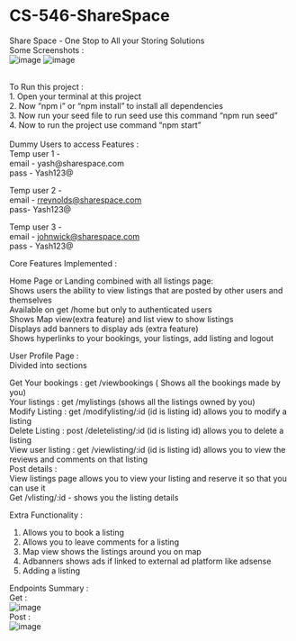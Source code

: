 # CS-546-ShareSpace
Share Space - One Stop to All your Storing Solutions <br />
Some Screenshots : <br />
![image](https://github.com/yash9323/sharespace/assets/50073863/cd721b0d-d381-489e-ab35-d42452a31520)
![image](https://github.com/yash9323/sharespace/assets/50073863/168870e2-8e2f-4120-813e-b8e8122c06d8)

<br />
To Run this project :<br />
1.	Open your terminal at this project <br />
2.	Now “npm i” or “npm install” to install all dependencies<br />
3.	Now run your seed file to run seed use this command “npm run seed”<br />
4.	Now to run the project use command “npm start”<br />
<br />
Dummy Users to access Features :<br />
Temp user 1 -<br />
email - yash@sharespace.com<br />
pass - Yash123@<br />

Temp user 2 -<br />
email - rreynolds@sharespace.com<br />
pass- Yash123@<br />

Temp user 3 -<br />
email - johnwick@sharespace.com<br />
pass - Yash123@<br />

Core Features Implemented :<br />

Home Page or Landing combined with all listings page:  <br />
Shows users the ability to view listings that are posted by other users and themselves <br />
Available on get /home but only to authenticated users<br />
Shows Map view(extra feature) and list view to show listings<br />
Displays add banners to display ads (extra feature)<br />
Shows hyperlinks to your bookings, your listings, add listing and logout <br />

User Profile Page :<br />
Divided into sections <br />

Get Your bookings : get /viewbookings ( Shows all the bookings made by you) <br />
Your listings : get  /mylistings (shows all the listings owned by you)<br />
Modify Listing : get /modifylisting/:id (id is listing id) allows you to modify a listing <br />
Delete Listing : post /deletelisting/:id (id is listing id) allows you to delete a listing <br />
View user listing : get /viewlisting/:id (id is listing id) allows you to view the reviews and comments on that listing<br />
Post details :<br />
View listings page allows you to view your listing and reserve it so that you can use it<br />
Get /vlisting/:id - shows you the listing details <br />

Extra Functionality :
  1. Allows you to book a listing 
  2. Allows you to leave comments for a listing 
  3. Map view shows the listings around you on map
  4. Adbanners shows ads if linked to external ad platform like adsense 
  5. Adding a listing 

Endpoints Summary :<br />
Get : <br />
![image](https://github.com/yash9323/sharespace/assets/50073863/909b2d12-3528-4629-ae4f-43bb2bd20917)
<br />
Post : <br />
![image](https://github.com/yash9323/sharespace/assets/50073863/4c0b5e7f-dd10-45ae-a3e4-4246e92c7e86)
